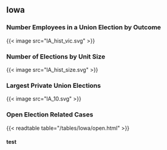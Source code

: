 ##  Iowa

### Number Employees in a Union Election by Outcome
{{< image src="IA_hist_vic.svg" >}}

### Number of Elections by Unit Size
{{< image src="IA_hist_size.svg" >}}

### Largest Private Union Elections
{{< image src="IA_10.svg" >}}

### Open Election Related Cases
{{< readtable table="/tables/Iowa/open.html" >}}

#### test
